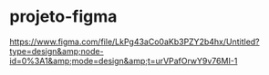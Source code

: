 # projeto-figma
https://www.figma.com/file/LkPg43aCo0aKb3PZY2b4hx/Untitled?type=design&amp;node-id=0%3A1&amp;mode=design&amp;t=urVPafOrwY9v76MI-1
